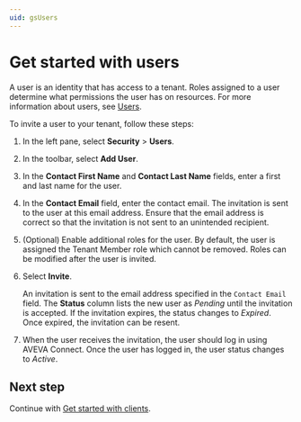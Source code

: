 ```yaml
---
uid: gsUsers
---
```


# Get started with users

A user is an identity that has access to a tenant. Roles assigned to a user determine what permissions the user has on resources. For more information about users, see [Users](xref:ccUsers).

To invite a user to your tenant, follow these steps:

1. In the left pane, select **Security** > **Users**.

1. In the toolbar, select **Add User**.

    <!--VTT, 12/14/21: There is only one identity provider now - AVEVA Connect. Per N. Parakh, delete all references to identity providers.  This step is no longer valid in UI. "3. If multiple identity providers are enabled in your tenant, you are prompted to select an identity provider. Choose the appropriate identity provider for the user you are adding. After you select an option, you can later switch to a different option."-->

1. In the **Contact First Name** and **Contact Last Name** fields, enter a first and last name for the user.  

1. In the **Contact Email** field, enter the contact email. The invitation is sent to the user at this email address. Ensure that the email address is correct so that the invitation is not sent to an unintended recipient.

1. (Optional) Enable additional roles for the user. By default, the user is assigned the Tenant Member role which cannot be removed. Roles can be modified after the user is invited.

1. Select **Invite**. 

   An invitation is sent to the email address specified in the `Contact Email` field. The **Status** column lists the new user as *Pending* until the invitation is accepted. If the invitation expires, the status changes to *Expired*. Once expired, the invitation can be resent.

1. When the user receives the invitation, the user should log in using AVEVA Connect. Once the user has logged in, the user status changes to *Active*.

## Next step

Continue with [Get started with clients](xref:gsClients).
